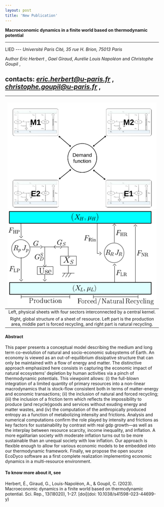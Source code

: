 ```yaml
---
layout: post
title: 'New Publication'
---
```



**Macroeconomic dynamics in a finite world based on thermodynamic potential**

------------------------------------------------------------------------

LIED ---
*Université Paris Cité, 35 rue H. Brion, 75013 Paris*

Author
*Eric Herbert* ,
*Gael Giraud*, 
*Aurélie Louis Napoléon*
and *Christophe Goupil* ,

contacts:
*eric.herbert@u-paris.fr* , *christophe.goupil@u-paris.fr* ,
------------------------------------------------------------------------


| ![imageNJP](/images/Eco_kernel.png) ![imageNJP](/images/Eco_sheet.png)|
|:--:|
|Left, physical sheets with four sectors interconnected by a central kernel.
 Right, global structure of a sheet of resource. Left part is the production area, middle part is forced recycling, and right part is natural recycling. |

#### Abstract

This paper presents a conceptual model describing the medium and long term co-evolution of natural and socio-economic subsystems of Earth. An economy is viewed as an out-of-equilibrium dissipative structure that can only be maintained with a flow of energy and matter. The distinctive approach emphasized here consists in capturing the economic impact of natural ecosystems’ depletion by human activities via a pinch of thermodynamic potentials. This viewpoint allows: (i) the full-blown integration of a limited quantity of primary resources into a non-linear macrodynamics that is stock-flow consistent both in terms of matter-energy and economic transactions; (ii) the inclusion of natural and forced recycling; (iii) the inclusion of a friction term which reflects the impossibility to produce (and recycle)goods and services without exuding energy and matter wastes, and (iv) the computation of the anthropically produced entropy as a function of metabolizing intensity and frictions. Analysis and numerical computations confirm the role played by intensity and frictions as key factors for sustainability by contrast with real gdp growth—as well as the interplay between resource scarcity, income inequality, and inflation. A more egalitarian society with moderate inflation turns out to be more sustainable than an unequal society with low inflation. Our approach is flexible enough to allow for various economic models to be embedded into our thermodynamic framework. Finally, we propose the open source EcoDyco software as a first complete realization implementing economic dynamics in a multi-resource environment.

#### To know more about it, see

Herbert, É., Giraud, G., Louis-Napoléon, A., & Goupil, C. (2023). Macroeconomic dynamics in a finite world based on thermodynamic potential. Sci. Rep., 13(18020), 1–27. [doi](doi: 10.1038/s41598-023-44699-y)
